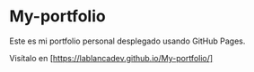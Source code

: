 # My-portfolio

Este es mi portfolio personal desplegado usando GitHub Pages.

Visítalo en [https://lablancadev.github.io/My-portfolio/]
